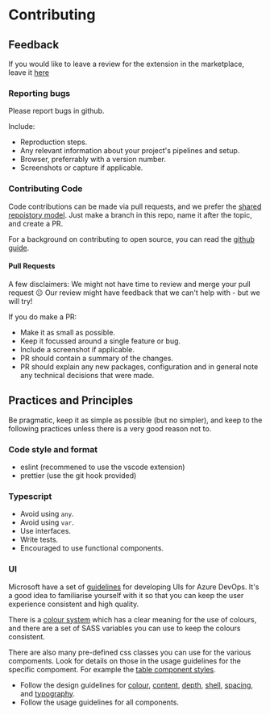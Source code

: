 # Contributing

## Feedback

If you would like to leave a review for the extension in the marketplace, leave it [here](https://marketplace.visualstudio.com/items?itemName=SixPivot.sixpivot-release-dashboard&ssr=false#review-details)

### Reporting bugs

Please report bugs in github.  

Include:

- Reproduction steps.
- Any relevant information about your project's pipelines and setup.
- Browser, preferrably with a version number.
- Screenshots or capture if applicable.

### Contributing Code

Code contributions can be made via pull requests, and we prefer the [shared repoistory model](https://docs.github.com/en/pull-requests/collaborating-with-pull-requests/getting-started/about-collaborative-development-models#shared-repository-model). Just make a branch in this repo, name it after the topic, and create a PR.

For a background on contributing to open source, you can read the [github guide](https://opensource.guide/how-to-contribute/).

#### Pull Requests

A few disclaimers: We might not have time to review and merge your pull request 😐 Our review might have feedback that we can't help with - but we will try!

If you do make a PR:

- Make it as small as possible.
- Keep it focussed around a single feature or bug.
- Include a screenshot if applicable.
- PR should contain a summary of the changes.
- PR should explain any new packages, configuration and in general note any technical decisions that were made.

## Practices and Principles

Be pragmatic, keep it as simple as possible (but no simpler), and keep to the following practices unless there is a very good reason not to.

### Code style and format

- eslint (recommened to use the vscode extension)
- prettier (use the git hook provided)

### Typescript

- Avoid using `any`.
- Avoid using `var`.
- Use interfaces.
- Write tests.
- Encouraged to use functional components.

### UI

Microsoft have a set of [guidelines](https://developer.microsoft.com/en-gb/azure-devops/) for developing UIs for Azure DevOps. It's a good idea to familiarise yourself with it so that you can keep the user experience consistent and high quality.

There is a [colour system](https://developer.microsoft.com/en-gb/azure-devops/design-basics/color) which has a clear meaning for the use of colours, and there are a set of SASS variables you can use to keep the colours consistent.

There are also many pre-defined css classes you can use for the various compoments. Look for details on those in the usage guidelines for the specific compoment. For example the [table component styles](https://developer.microsoft.com/en-gb/azure-devops/components/table#styles).

- Follow the design guidelines for [colour](https://developer.microsoft.com/en-gb/azure-devops/design-basics/color), [content](https://developer.microsoft.com/en-gb/azure-devops/design-basics/content), [depth](https://developer.microsoft.com/en-gb/azure-devops/design-basics/depth), [shell](https://developer.microsoft.com/en-gb/azure-devops/design-basics/shell), [spacing](https://developer.microsoft.com/en-gb/azure-devops/design-basics/spacing), and [typography](https://developer.microsoft.com/en-gb/azure-devops/design-basics/typography).
- Follow the usage guidelines for all components.
